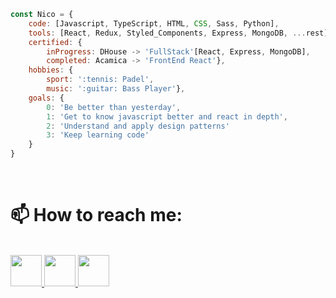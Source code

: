 <!--
**nicolasport/nicolasport** is a ✨ _special_ ✨ repository because its `README.md` (this file) appears on your GitHub profile.

Here are some ideas to get you started:

- 🔭 I’m currently working on ...
- 🌱 I’m currently learning ...
- 👯 I’m looking to collaborate on ...
- 🤔 I’m looking for help with ...
- 💬 Ask me about ...
- 📫 How to reach me: ...
- 😄 Pronouns: ...
- ⚡ Fun fact: ...
-->

```javascript
const Nico = {
    code: [Javascript, TypeScript, HTML, CSS, Sass, Python],
    tools: [React, Redux, Styled_Components, Express, MongoDB, ...rest],
    certified: {
        inProgress: DHouse -> 'FullStack'[React, Express, MongoDB],
        completed: Acamica -> 'FrontEnd React'},
    hobbies: {
        sport: ':tennis: Padel',
        music: ':guitar: Bass Player'},
    goals: {
        0: 'Be better than yesterday',
        1: 'Get to know javascript better and react in depth',
        2: 'Understand and apply design patterns'
        3: 'Keep learning code'
    }
}
```
<br>
<h1>
    📫 How to reach me:
</h1>

<br>

<a href="mailto:nicolas.portesio.7@gmail.com">
    <img src="https://user-images.githubusercontent.com/3528102/147492695-d60d2a23-005e-4f1d-b8b7-37eb3afebb7e.png" width="50" height="50">
</a>

<a href="www.linkedin.com/in/nicolas-portesio-7350a0210">
    <img src="https://user-images.githubusercontent.com/3528102/147491944-8fd848a2-5cb2-40d0-b93e-b12a50a9beed.png" width="50" height="50">
</a>

<a href="www.instagram.com/nicolasportesio">
    <img src="https://user-images.githubusercontent.com/3528102/147491839-94bf92cb-0195-4c2a-9850-06569bee4178.png" width="50" height="50">
</a>





